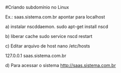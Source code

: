 #Criando subdomínio no Linux


Ex.: saas.sistema.com.br apontar para localhost

a) instalar nscddaemon.
sudo apt-get install nscd

b) liberar cache
sudo service nscd restart

c) Editar arquivo de host
nano /etc/hosts

127.0.0.1 saas.sistema.com.br

d) Para acessar o sistema
http://saas.sistema.com.br

